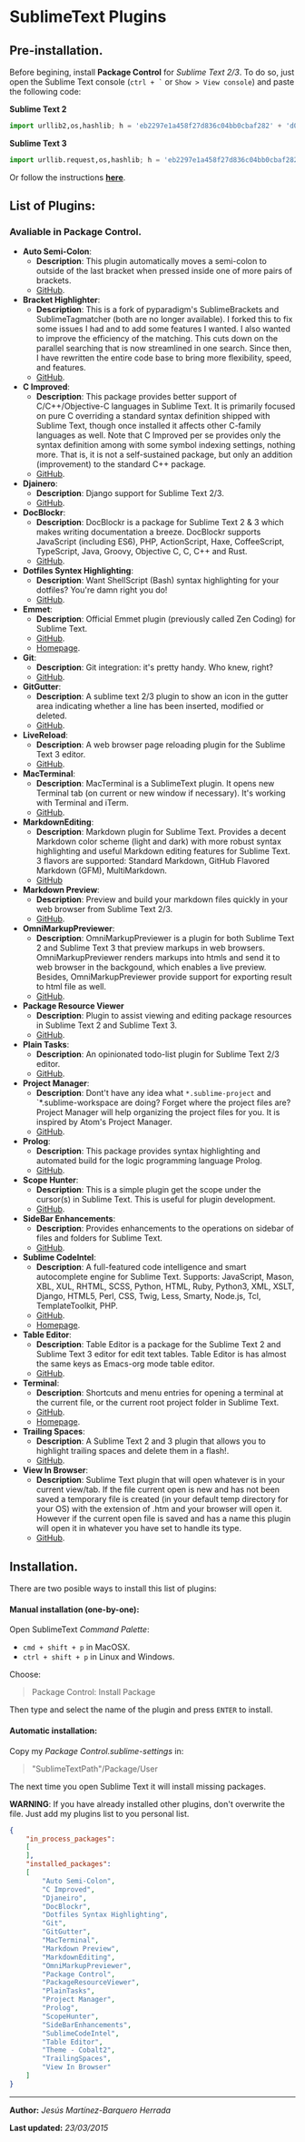 # SublimeText Plugins
## Pre-installation.
Before begining, install __Package Control__ for *Sublime Text 2/3*. To do so, just open the Sublime Text console (<code>ctrl + `</code>  or <code>Show > View console</code>) and paste the following code:

__Sublime Text 2__
```python
import urllib2,os,hashlib; h = 'eb2297e1a458f27d836c04bb0cbaf282' + 'd0e7a3098092775ccb37ca9d6b2e4b7d'; pf = 'Package Control.sublime-package'; ipp = sublime.installed_packages_path(); os.makedirs( ipp ) if not os.path.exists(ipp) else None; urllib2.install_opener( urllib2.build_opener( urllib2.ProxyHandler()) ); by = urllib2.urlopen( 'http://packagecontrol.io/' + pf.replace(' ', '%20')).read(); dh = hashlib.sha256(by).hexdigest(); open( os.path.join( ipp, pf), 'wb' ).write(by) if dh == h else None; print('Error validating download (got %s instead of %s), please try manual install' % (dh, h) if dh != h else 'Please restart Sublime Text to finish installation')
```

__Sublime Text 3__
```python
import urllib.request,os,hashlib; h = 'eb2297e1a458f27d836c04bb0cbaf282' + 'd0e7a3098092775ccb37ca9d6b2e4b7d'; pf = 'Package Control.sublime-package'; ipp = sublime.installed_packages_path(); urllib.request.install_opener( urllib.request.build_opener( urllib.request.ProxyHandler()) ); by = urllib.request.urlopen( 'http://packagecontrol.io/' + pf.replace(' ', '%20')).read(); dh = hashlib.sha256(by).hexdigest(); print('Error validating download (got %s instead of %s), please try manual install' % (dh, h)) if dh != h else open(os.path.join( ipp, pf), 'wb' ).write(by)
```
Or follow the instructions __[here](https://packagecontrol.io/installation)__.

## List of Plugins:
### Avaliable in Package Control.
- __Auto Semi-Colon__:
    + __Description__: This plugin automatically moves a semi-colon to outside of the last bracket when pressed inside one of more pairs of brackets.
    + [GitHub](https://github.com/vivait/SublimeAutoSemiColon).
- __Bracket Highlighter__:
    + __Description__: This is a fork of pyparadigm's SublimeBrackets and SublimeTagmatcher (both are no longer available). I forked this to fix some issues I had and to add some features I wanted. I also wanted to improve the efficiency of the matching. This cuts down on the parallel searching that is now streamlined in one search. Since then, I have rewritten the entire code base to bring more flexibility, speed, and features.
    + [GitHub](https://github.com/facelessuser/BracketHighlighter).
- __C Improved__:
    + __Description__: This package provides better support of C/C++/Objective-C languages in Sublime Text. It is primarily focused on pure C overriding a standard syntax definition shipped with Sublime Text, though once installed it affects other C-family languages as well. Note that C Improved per se provides only the syntax definition among with some symbol indexing settings, nothing more. That is, it is not a self-sustained package, but only an addition (improvement) to the standard C++ package.
    + [GitHub](https://github.com/abusalimov/SublimeCImproved).
- __Djainero__:
    + __Description__: Django support for Sublime Text 2/3.
    + [GitHub](https://github.com/squ1b3r/Djaneiro).
- __DocBlockr__:
    + __Description__: DocBlockr is a package for Sublime Text 2 & 3 which makes writing documentation a breeze. DocBlockr supports JavaScript (including ES6), PHP, ActionScript, Haxe, CoffeeScript, TypeScript, Java, Groovy, Objective C, C, C++ and Rust.
    + [GitHub](https://github.com/spadgos/sublime-jsdocs).
- __Dotfiles Syntex Highlighting__:
    + __Description__: Want ShellScript (Bash) syntax highlighting for your dotfiles? You're damn right you do!
    + [GitHub](https://github.com/mattbanks/dotfiles-syntax-highlighting-st2).
- __Emmet__:
    + __Description__: Official Emmet plugin (previously called Zen Coding) for Sublime Text.
    + [GitHub](https://github.com/sergeche/emmet-sublime).
    + [Homepage](http://emmet.io/).
- __Git__:
    + __Description__: Git integration: it's pretty handy. Who knew, right?
    + [GitHub](https://github.com/kemayo/sublime-text-git).
- __GitGutter__:
    + __Description__: A sublime text 2/3 plugin to show an icon in the gutter area indicating whether a line has been inserted, modified or deleted.
    + [GitHub](https://github.com/jisaacks/GitGutter).
- __LiveReload__:
    + __Description__: A web browser page reloading plugin for the Sublime Text 3 editor.
    + [GitHub](https://github.com/dz0ny/LiveReload-sublimetext2).
- __MacTerminal__:
    + __Description__: MacTerminal is a SublimeText plugin. It opens new Terminal tab (on current or new window if necessary). It's working with Terminal and iTerm.
    +  [GitHub](https://github.com/afterdesign/MacTerminal).
- __MarkdownEditing__:
    + __Description__: Markdown plugin for Sublime Text. Provides a decent Markdown color scheme (light and dark) with more robust syntax highlighting and useful Markdown editing features for Sublime Text. 3 flavors are supported: Standard Markdown, GitHub Flavored Markdown (GFM), MultiMarkdown.
    + [GitHub](https://github.com/SublimeText-Markdown/MarkdownEditing)
- __Markdown Preview__:
    + __Description__: Preview and build your markdown files quickly in your web browser from Sublime Text 2/3.
    + [GitHub](https://github.com/revolunet/sublimetext-markdown-preview).
- __OmniMarkupPreviewer__:
    + __Description__: OmniMarkupPreviewer is a plugin for both Sublime Text 2 and Sublime Text 3 that preview markups in web browsers. OmniMarkupPreviewer renders markups into htmls and send it to web browser in the backgound, which enables a live preview. Besides, OmniMarkupPreviewer provide support for exporting result to html file as well.
    + [GitHub](https://github.com/timonwong/OmniMarkupPreviewer).
- __Package Resource Viewer__
    + __Description__: Plugin to assist viewing and editing package resources in Sublime Text 2 and Sublime Text 3.
    + [GitHub](https://github.com/skuroda/PackageResourceViewer).
- __Plain Tasks__:
    + __Description__: An opinionated todo-list plugin for Sublime Text 2/3 editor.
    + [GitHub](https://github.com/aziz/PlainTasks).
- __Project Manager__:
    + __Description__: Dont't have any idea what `*.sublime-project` and `*.sublime-workspace are doing? Forget where the project files are? Project Manager will help organizing the project files for you. It is inspired by Atom's Project Manager.
    + [GitHub](https://github.com/randy3k/Project-Manager).
- __Prolog__:
    + __Description__: This package provides syntax highlighting and automated build for the logic programming language Prolog.
    + [GitHub](https://github.com/alnkpa/sublimeprolog).
-   __Scope Hunter__:
    +   __Description__: This is a simple plugin get the scope under the cursor(s) in Sublime Text. This is useful for plugin development.
    +   [GitHub](https://github.com/facelessuser/ScopeHunter).
- __SideBar Enhancements__:
    + __Description__: Provides enhancements to the operations on sidebar of files and folders for Sublime Text.
    + [GitHub](https://github.com/titoBouzout/SideBarEnhancements).
- __Sublime CodeIntel__:
    + __Description__: A full-featured code intelligence and smart autocomplete engine for Sublime Text. Supports: JavaScript, Mason, XBL, XUL, RHTML, SCSS, Python, HTML, Ruby, Python3, XML, XSLT, Django, HTML5, Perl, CSS, Twig, Less, Smarty, Node.js, Tcl, TemplateToolkit, PHP.
    + [GitHub](https://github.com/SublimeCodeIntel/SublimeCodeIntel).
    + [Homepage](http://sublimecodeintel.github.io/SublimeCodeIntel/).
- __Table Editor__:
    + __Description__: Table Editor is a package for the Sublime Text 2 and Sublime Text 3 editor for edit text tables. Table Editor is has almost the same keys as Emacs-org mode table editor.
    + [GitHub](https://github.com/vkocubinsky/SublimeTableEditor).
- __Terminal__:
    + __Description__: Shortcuts and menu entries for opening a terminal at the current file, or the current root project folder in Sublime Text.
    + [GitHub](https://github.com/wbond/sublime_terminal).
    + [Homepage](http://wbond.net/sublime_packages/terminal).
- __Trailing Spaces__:
    + __Description__: A Sublime Text 2 and 3 plugin that allows you to highlight trailing spaces and delete them in a flash!.
    + [GitHub](https://github.com/SublimeText/TrailingSpaces).
- __View In Browser__:
    + __Description__: Sublime Text plugin that will open whatever is in your current view/tab. If the file current open is new and has not been saved a temporary file is created (in your default temp directory for your OS) with the extension of .htm and your browser will open it. However if the current open file is saved and has a name this plugin will open it in whatever you have set to handle its type.
    + [GitHub](https://github.com/adampresley/sublime-view-in-browser).

## Installation.
There are two posible ways to install this list of plugins:

#### Manual installation (one-by-one):
Open SublimeText _Command Palette_:
 - `cmd + shift + p` in MacOSX.
 - `ctrl + shift + p` in Linux and Windows.

Choose:

>Package Control: Install Package

Then type and select the name of the plugin and press `ENTER` to install.

#### Automatic installation:
Copy my _Package Control.sublime-settings_ in:

>"SublimeTextPath"/Package/User

The next time you open Sublime Text it will install missing packages.

__WARNING__: If you have already installed other plugins, don't overwrite the file. Just add my plugins list to you personal list.

```json
{
    "in_process_packages":
    [
    ],
    "installed_packages":
    [
        "Auto Semi-Colon",
        "C Improved",
        "Djaneiro",
        "DocBlockr",
        "Dotfiles Syntax Highlighting",
        "Git",
        "GitGutter",
        "MacTerminal",
        "Markdown Preview",
        "MarkdownEditing",
        "OmniMarkupPreviewer",
        "Package Control",
        "PackageResourceViewer",
        "PlainTasks",
        "Project Manager",
        "Prolog",
        "ScopeHunter",
        "SideBarEnhancements",
        "SublimeCodeIntel",
        "Table Editor",
        "Theme - Cobalt2",
        "TrailingSpaces",
        "View In Browser"
    ]
}
```


---
__Author:__ _Jesús Martínez-Barquero Herrada_

__Last updated:__ _23/03/2015_